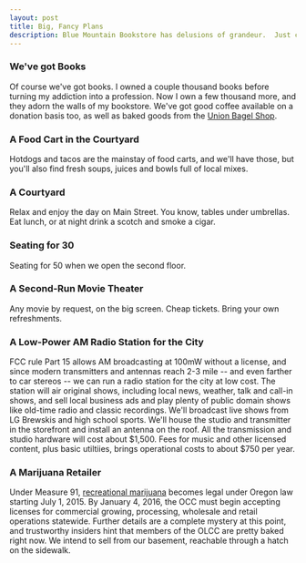 ```yaml
---
layout: post
title: Big, Fancy Plans
description: Blue Mountain Bookstore has delusions of grandeur.  Just check out these hop-ups.
---
```


### We've got Books

Of course we've got books.  I owned a couple thousand books before turning my addiction into a profession.  Now I own a few thousand more, and they adorn the walls of my bookstore.  We've got good coffee available on a donation basis too, as well as baked goods from the [Union Bagel Shop](http://unionbagelshop.com/).

### A Food Cart in the Courtyard

Hotdogs and tacos are the mainstay of food carts, and we'll have those, but you'll also find fresh soups, juices and bowls full of local mixes.

### A Courtyard

Relax and enjoy the day on Main Street.  You know, tables under umbrellas.  Eat lunch, or at night drink a scotch and smoke a cigar.

### Seating for 30

Seating for 50 when we open the second floor.

### A Second-Run Movie Theater

Any movie by request, on the big screen.  Cheap tickets.  Bring your own refreshments.

### A Low-Power AM Radio Station for the City

FCC rule Part 15 allows AM broadcasting at 100mW without a license, and since modern transmitters and antennas reach 2-3 mile -- and even farther to car stereos -- we can run a radio station for the city at low cost.  The station will air original shows, including local news, weather, talk and call-in shows, and sell local business ads and play plenty of public domain shows like old-time radio and classic recordings.  We'll broadcast live shows from LG Brewskis and high school sports.  We'll house the studio and transmitter in the storefront and install an antenna on the roof.  All the transmission and studio hardware will cost about $1,500.  Fees for music and other licensed content, plus basic utiltiies, brings operational costs to about $750 per year.

### A Marijuana Retailer

Under Measure 91, [recreational marijuana](http://www.oregon.gov/olcc/marijuana/Pages/Frequently-Asked-Questions.aspx) becomes legal under Oregon law starting July 1, 2015.  By January 4, 2016, the OCC must begin accepting licenses for commercial growing, processing, wholesale and retail operations statewide.  Further details are a complete mystery at this point, and trustworthy insiders hint that members of the OLCC are pretty baked right now.  We intend to sell from our basement, reachable through a hatch on the sidewalk.
